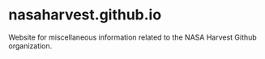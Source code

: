 # nasaharvest.github.io

Website for miscellaneous information related to the NASA Harvest Github organization.
